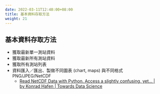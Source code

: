 ```yaml
---
date: 2022-03-11T12:40:00+08:00
title: 基本資料存取方法
weight: 21
---
```


## 基本資料存取方法

- 獲取最新單一測站資料
- 獲取最新所有測站資料
- 獲取所有測站列表
- 資料匯入／匯出、製做不同圖表 (chart, maps) 與不同格式 PNG/JPEG/NetCDF
    - [Read NetCDF Data with Python. Access a slightly confusing, yet… | by Konrad Hafen | Towards Data Science](https://towardsdatascience.com/read-netcdf-data-with-python-901f7ff61648)
